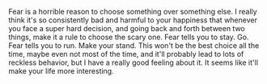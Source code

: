 Fear is a horrible reason to choose something over something else. I really think it's so consistently bad and harmful to your happiness that whenever you face a super hard decision, and going back and forth between two things, make it a rule to choose the scary one. Fear tells you to stay. Go. Fear tells you to run. Make your stand. This won't be the best choice all the time, maybe even not most of the time, and it'll probably lead to lots of reckless behavior, but I have a really good feeling about it. It seems like it'll make your life more interesting.